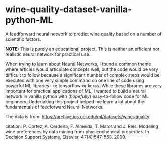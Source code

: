 # wine-quality-dataset-vanilla-python-ML
A feedforward neural network to predict wine quality based on a number of scientific factors. 

**NOTE:** This is purely an educational project. This is neither an efficient nor realistic neural network for practical use.

When trying to learn about Neural Networks, I found a common theme where articles would articulate concepts well, but the code would be very difficult to follow because a significant number of complex steps would be executed with one very simple command on one line of code using powerful ML libraries like tensorflow or keras. While these libraries are very important for practical applications of ML, I wanted to build a neural network in vanilla python with (*hopefully*) easy-to-follow code for ML beginners. Undertaking this project helped me learn a lot about the fundamentals of feedforward Neural Networks.

The data is from: https://archive.ics.uci.edu/ml/datasets/wine+quality







citation:
P. Cortez, A. Cerdeira, F. Almeida, T. Matos and J. Reis.
Modeling wine preferences by data mining from physicochemical properties. In Decision Support Systems, Elsevier, 47(4):547-553, 2009.
